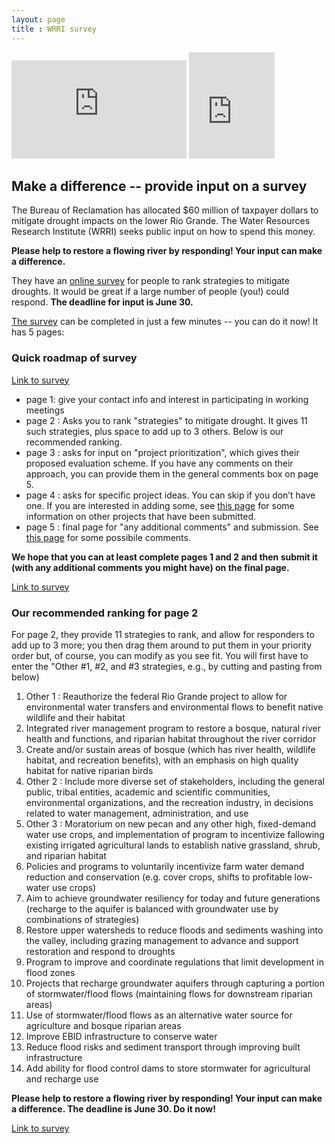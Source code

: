 ```yaml
---
layout: page
title : WRRI survey
---
```


<iframe width="280" height="157" src="https://www.youtube.com/embed/X1NruG6V8H4?si=q7fb5VPWY9lmv-V-" title="YouTube video player" frameborder="0" allow="accelerometer; autoplay; clipboard-write; encrypted-media; gyroscope; picture-in-picture; web-share" referrerpolicy="strict-origin-when-cross-origin" allowfullscreen></iframe>

<iframe width="137" height="170" src="https://www.youtube.com/embed/ZdokBepbSkg" title="The Water Is Coming ¡Ya Viene La Agua! Draft 1" frameborder="0" allow="accelerometer; autoplay; clipboard-write; encrypted-media; gyroscope; picture-in-picture; web-share" referrerpolicy="strict-origin-when-cross-origin" allowfullscreen></iframe>

## Make a difference -- provide input on a survey 

   The Bureau of Reclamation has allocated $60 million of taxpayer dollars to mitigate drought impacts on the lower Rio Grande. The Water Resources Research Institute (WRRI) seeks public input on how to spend this money. 

**Please help to restore a flowing river by responding! Your input can make a difference.**

They have an [online survey](https://survey123.arcgis.com/share/2acd82fb2ab94a9e915283875d4fdc1d) for people to rank strategies to mitigate droughts. It would be great if a large number of people (you!) could respond. **The deadline for input is June 30.**

   [The survey](https://survey123.arcgis.com/share/2acd82fb2ab94a9e915283875d4fdc1d) can be completed in just a few minutes -- you can do it now! It has 5 pages:

### Quick roadmap of survey

   [Link to survey](https://survey123.arcgis.com/share/2acd82fb2ab94a9e915283875d4fdc1d)

- page 1: give your contact info and interest in participating in working meetings
- page 2 : Asks you to rank "strategies" to mitigate drought. It gives 11 such strategies, plus space to add up to 3 others. Below is our recommended ranking.
- page 3 : asks for input on "project prioritization", which gives their proposed evaluation scheme.  If you have any comments on their approach, you can provide them in the general comments box on page 5.
- page 4 : asks for specific project ideas. You can skip if you don’t have one. If you are interested in adding some, see [this page](projects.md) for some information on other projects that have been submitted.
- page 5 : final page for "any additional comments" and submission. See [this page](comments.md) for some possibile comments.

**We hope that you can at least complete pages 1 and 2 and then submit it (with any additional comments you might have) on the final page.**

   [Link to survey](https://survey123.arcgis.com/share/2acd82fb2ab94a9e915283875d4fdc1d)

### Our recommended ranking for page 2

For page 2, they provide 11 strategies to rank, and allow for responders to add up to 3 more; you then drag them around to put them in your priority order but, of course, you can modify as you see fit.
You will first have to enter the "Other #1, #2, and #3 strategies, e.g., by cutting and pasting from below) 
1. Other 1 : Reauthorize the federal Rio Grande project to allow for environmental water transfers and environmental flows to benefit native wildlife and their habitat
1. Integrated river management program to restore a bosque, natural river health and functions, and riparian habitat throughout the river corridor
1. Create and/or sustain areas of bosque (which has river health, wildlife habitat, and recreation benefits), with an emphasis on high quality habitat for native riparian birds
1. Other 2 : Include more diverse set of stakeholders, including the general public, tribal entities, academic and scientific communities, environmental organizations, and the recreation industry, in decisions related to water management, administration, and use 
1. Other 3 : Moratorium on new pecan and any other high, fixed-demand water use crops, and implementation of program to incentivize fallowing existing irrigated agricultural lands to establish native grassland, shrub, and riparian habitat 
1. Policies and programs to voluntarily incentivize farm water demand reduction and conservation (e.g. cover crops, shifts to profitable low-water use crops)
1. Aim to achieve groundwater resiliency for today and future generations (recharge to the aquifer is balanced with groundwater use by combinations of strategies)
1. Restore upper watersheds to reduce floods and sediments washing into the valley, including grazing management to advance and support restoration and respond to droughts
1. Program to improve and coordinate regulations that limit development in flood zones
1. Projects that recharge groundwater aquifers through capturing a portion of stormwater/flood flows (maintaining flows for downstream riparian areas)
1. Use of stormwater/flood flows as an alternative water source for agriculture and bosque riparian areas
1. Improve EBID infrastructure to conserve water
1. Reduce flood risks and sediment transport through improving built infrastructure
1. Add ability for flood control dams to store stormwater for agricultural and recharge use

**Please help to restore a flowing river by responding! Your input can make a difference. The deadline is June 30. Do it now!**

   [Link to survey](https://survey123.arcgis.com/share/2acd82fb2ab94a9e915283875d4fdc1d)


